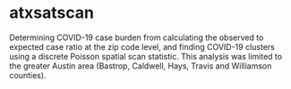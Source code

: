 # atxsatscan
Determining COVID-19 case burden from calculating the observed to expected case ratio at the zip code level, and finding COVID-19 clusters using a discrete Poisson spatial scan statistic. This analysis was limited to the greater Austin area (Bastrop, Caldwell, Hays, Travis and Williamson counties).
